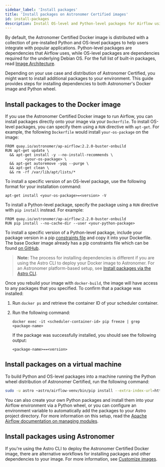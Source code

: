 ```yaml
---
sidebar_label: 'Install packages'
title: 'Install packages on Astronomer Certified images'
id: install-packages
description: Install OS-level and Python-level packages for Airflow using Astronomer Certified.
---
```


By default, the Astronomer Certified Docker image is distributed with a collection of pre-installed Python and OS-level packages to help users integrate with popular applications. Python-level packages are dependencies that Airflow uses, while OS-level packages are dependencies required for the underlying Debian OS. For the full list of built-in packages, read [Image Architecture](image-architecture.md).

Depending on your use case and distribution of Astronomer Certified, you might want to install additional packages to your environment. This guide provides steps for installing dependencies to both Astronomer's Docker image and Python wheel.

## Install packages to the Docker image

If you use the Astronomer Certified Docker image to run Airflow, you can install packages directly onto your image via your `Dockerfile`. To install OS-level packages, you can specify them using a `RUN` directive with `apt-get`. For example, the following `Dockerfile` would install `your-os-package` on the image:

```docker
FROM quay.io/astronomer/ap-airflow:2.2.0-buster-onbuild
RUN apt-get update \
  && apt-get install -y --no-install-recommends \
         <your-os-package> \
  && apt-get autoremove -yqq --purge \
  && apt-get clean \
  && rm -rf /var/lib/apt/lists/*
```

To install a specific version of an OS-level package, use the following format for your installation command:

```
apt-get install <your-os-package>=<version> -V
```

To install a Python-level package, specify the package using a `RUN` directive with `pip install` instead. For example:

```docker
FROM quay.io/astronomer/ap-airflow:2.2.0-buster-onbuild
RUN pip install --no-cache-dir --user <your-python-package>
```

To install a specific version of a Python-level package, include your package version in a pip [constraints file](https://pip-python3.readthedocs.io/en/latest/user_guide.html#constraints-files) and copy it into your Dockerfile. The base Docker image already has a pip constraints file which can be found [on GitHub](https://github.com/astronomer/ap-airflow/blob/master/2.1.0/buster/build-time-pip-constraints.txt).

> **Note:** The process for installing dependencies is different if you are using the Astro CLI to deploy your Docker image to Astronomer. For an Astronomer platform-based setup, see [Install packages via the Astro CLI](install-packages.md#install-packages-via-the-astronomer-cli).

Once you rebuild your image with `docker-build`, the image will have access to any packages that you specified. To confirm that a package was installed:

1. Run `docker ps` and retrieve the container ID of your scheduler container.
2. Run the following command:

    ```
    docker exec -it <scheduler-container-id> pip freeze | grep <package-name>
    ```

    If the package was successfully installed, you should see the following output:

    ```
    <package-name>==<version>
    ```


## Install packages on a virtual machine

To build Python and OS-level packages into a machine running the Python wheel distribution of Astronomer Certified, run the following command:

```bash
sudo -u astro ~astro/airflow-venv/bin/pip install --extra-index-url=https://pip.astronomer.io/simple/ 'astronomer-certified[<your-package>]==<airflow-version>.*'
```

You can also create your own Python packages and install them into your Airflow environment via a Python wheel, or you can configure an environment variable to automatically add the packages to your Astro project directory. For more information on this setup, read the [Apache Airflow documentation on managing modules](http://apache-airflow-docs.s3-website.eu-central-1.amazonaws.com/docs/apache-airflow/latest/modules_management.html).

## Install packages using Astronomer

If you're using the Astro CLI to deploy the Astronomer Certified Docker image, there are alternative workflows for installing packages and other dependencies to your image. For more information, see [Customize images](customize-image.md).

